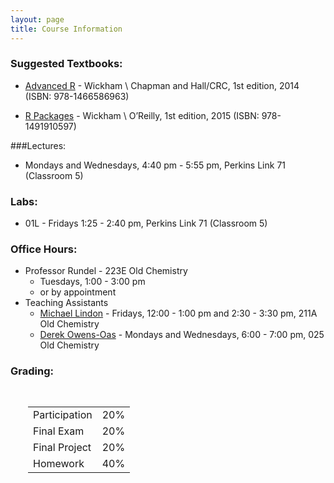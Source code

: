 ```yaml
---
layout: page
title: Course Information
---
```


### Suggested Textbooks:
* [Advanced R](http://adv-r.had.co.nz/) - Wickham \\
    Chapman and Hall/CRC, 1st edition, 2014 (ISBN: 978-1466586963)

* [R Packages](http://r-pkgs.had.co.nz/) - Wickham \\
    O’Reilly, 1st edition, 2015 (ISBN: 978-1491910597)



###Lectures:
* Mondays and Wednesdays, 4:40 pm - 5:55 pm, Perkins Link 71 (Classroom 5)


### Labs:
* 01L - Fridays 1:25 - 2:40 pm, Perkins Link 71 (Classroom 5)


### Office Hours:
* Professor Rundel - 223E Old Chemistry
    * Tuesdays, 1:00 - 3:00 pm
    * or by appointment
* Teaching Assistants
    * [Michael Lindon](mailto:msl33@stat.duke.edu) - Fridays, 12:00 - 1:00 pm and 2:30 - 3:30 pm, 211A Old Chemistry
    * [Derek Owens-Oas](mailto:derek.owens.oas@duke.edu) - Mondays and Wednesdays, 6:00 - 7:00 pm, 025 Old Chemistry



### Grading:
<div style="padding-left:2em;padding-top:1em;">
<table style="width:300px;">
<tr> <td>Participation  </td> <td> 20% </td> </tr>
<tr> <td>Final Exam     </td> <td> 20% </td> </tr>
<tr> <td>Final Project  </td> <td> 20% </td> </tr>
<tr> <td>Homework       </td> <td> 40% </td> </tr>
</table>
</div>